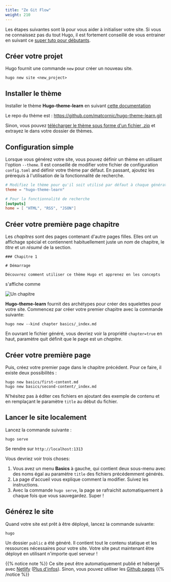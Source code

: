 ```yaml
---
title: "Ze Git Flow"
weight: 210
---
```


Les étapes suivantes sont là pour vous aider à initialiser votre site. Si vous ne connaissez pas du tout Hugo, il est fortement conseillé de vous entrainer en suivant ce [super tuto pour débutants](https://gohugo.io/overview/quickstart/).

## Créer votre projet

Hugo fournit une commande `new` pour créer un nouveau site.

```
hugo new site <new_project>
```

## Installer le thème

Installer le thème **Hugo-theme-learn** en suivant [cette documentation](https://gohugo.io/themes/installing/)

Le repo du thème est : https://github.com/matcornic/hugo-theme-learn.git

Sinon, vous pouvez [télécharger le thème sous forme d'un fichier .zip](https://github.com/matcornic/hugo-theme-learn/archive/master.zip) et extrayez le dans votre dossier de thèmes.

## Configuration simple

Lorsque vous générez votre site, vous pouvez définir un thème en utilisant l'option `--theme`. Il est conseillé de modifier votre fichier de configuration `config.toml` and définir votre thème par défaut. En passant, ajoutez les prérequis à l'utilisation de la fonctionnalité de recherche.

```toml
# Modifiez le thème pour qu'il soit utilisé par défaut à chaque génération de site.
theme = "hugo-theme-learn"

# Pour la fonctionnalité de recherche
[outputs]
home = [ "HTML", "RSS", "JSON"]
```

## Créer votre première page chapitre

Les *chapitres* sont des pages contenant d'autre pages filles. Elles ont un affichage spécial et contiennent habituellement juste un _nom_ de chapitre, le _titre_ et un _résumé_ de la section.

```
### Chapitre 1

# Démarrage

Découvrez comment utiliser ce thème Hugo et apprenez en les concepts
```

s'affiche comme

![Un chapitre](/en/basics/installation/images/chapter.png?classes=shadow&width=60pc)

**Hugo-theme-learn** fournit des archétypes pour créer des squelettes pour votre site. Commencez par créer votre premier chapitre avec la commande suivante:

```
hugo new --kind chapter basics/_index.md
```

En ouvrant le fichier généré, vous devriez voir la propriété `chapter=true` en haut, paramètre quit définit que le page est un _chapitre_.

## Créer votre première page

Puis, créez votre premier page dans le chapitre précédent. Pour ce faire, il existe deux possibilités :

```
hugo new basics/first-content.md
hugo new basics/second-content/_index.md
```

N'hésitez pas à éditer ces fichiers en ajoutant des exemple de contenu et en remplaçant le paramètre `title` au début du fichier.

## Lancer le site localement

Lancez la commande suivante :

```
hugo serve
```

Se rendre sur `http://localhost:1313`

Vous devriez voir trois choses:

1. Vous avez un menu **Basics** à gauche, qui contient deux sous-menu avec des noms égal au paramètre `title` des fichiers précédemment générés.
2. La page d'accueil vous explique comment la modifier. Suivez les instructions.
3. Avec la commande `hugo serve`, la page se rafraichit automatiquement à chaque fois que vous sauvegardez. Super !

## Générez le site

Quand votre site est prêt à être déployé, lancez la commande suivante:

```
hugo
```

Un dossier `public` a été généré. Il contient tout le contenu statique et les ressources nécessaires pour votre site. Votre site peut maintenant être déployé en utilisant n'importe quel serveur !

{{% notice note %}}
Ce site peut être automatiquement publié et hébergé avec [Netlify](https://www.netlify.com/) ([Plus d'infos](https://www.netlify.com/blog/2015/07/30/hosting-hugo-on-netlifyinsanely-fast-deploys/)). Sinon, vous pouvez utiliser les [Github pages](https://gohugo.io/hosting-and-deployment/hosting-on-github/)
{{% /notice %}}
